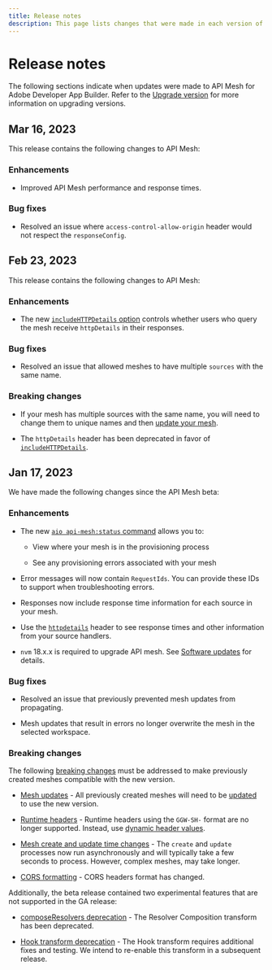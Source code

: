 ```yaml
---
title: Release notes
description: This page lists changes that were made in each version of API Mesh for Adobe Developer App Builder.
---
```


# Release notes

The following sections indicate when updates were made to API Mesh for Adobe Developer App Builder. Refer to the [Upgrade version](upgrade.md) for more information on upgrading versions.

## Mar 16, 2023

This release contains the following changes to API Mesh:

### Enhancements

- Improved API Mesh performance and response times.

### Bug fixes

- Resolved an issue where `access-control-allow-origin` header would not respect the `responseConfig`.

## Feb 23, 2023

This release contains the following changes to API Mesh:

### Enhancements

- The new [`includeHTTPDetails` option](work-with-mesh.md#include-httpdetails-in-query-responses) controls whether users who query the mesh receive `httpDetails` in their responses.

### Bug fixes

- Resolved an issue that allowed meshes to have multiple `sources` with the same name.

### Breaking changes

- If your mesh has multiple sources with the same name, you will need to change them to unique names and then [update your mesh](create-mesh.md#update-an-existing-mesh).

- The `httpDetails` header has been deprecated in favor of [`includeHTTPDetails`](work-with-mesh.md#include-httpdetails-in-query-responses).

## Jan 17, 2023

We have made the following changes since the API Mesh beta:

### Enhancements

- The new [`aio api-mesh:status` command](command-reference.md#aio-api-meshstatus) allows you to:

  - View where your mesh is in the provisioning process

  - See any provisioning errors associated with your mesh

- Error messages will now contain `RequestIds`. You can provide these IDs to support when troubleshooting errors.

- Responses now include response time information for each source in your mesh.

- Use the [`httpdetails`](headers.md#retrieving-handler-details) header to see response times and other information from your source handlers.

- `nvm` 18.x.x is required to upgrade API mesh. See [Software updates](upgrade.md#software-updates) for details.

### Bug fixes

- Resolved an issue that previously prevented mesh updates from propagating.

- Mesh updates that result in errors no longer overwrite the mesh in the selected workspace.

### Breaking changes

The following [breaking changes](upgrade.md) must be addressed to make previously created meshes compatible with the new version.

- [Mesh updates](upgrade.md#update-existing-meshes) - All previously created meshes will need to be [updated](upgrade.md#update-existing-meshes) to use the new version.

- [Runtime headers](upgrade.md#runtime-headers) - Runtime headers using the `GGW-SH-` format are no longer supported. Instead, use [dynamic header values](../reference/handlers/openapi.md#headers-from-context).

- [Mesh create and update time changes](upgrade.md#mesh-create-and-update-time) - The `create` and `update` processes now run asynchronously and will typically take a few seconds to process. However, complex meshes, may take longer.

- [CORS formatting](upgrade.md#cors-formatting-change) - CORS headers format has changed.

Additionally, the beta release contained two experimental features that are not supported in the GA release:

- [composeResolvers deprecation](upgrade.md#resolver-composition-transform-deprecated) - The Resolver Composition transform has been deprecated.

- [Hook transform deprecation](upgrade.md#hooks-transform-temporarily-disabled) - The Hook transform requires additional fixes and testing. We intend to re-enable this transform in a subsequent release.
